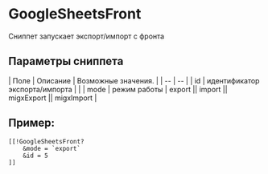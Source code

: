 # GoogleSheetsFront

Сниппет запускает экспорт/импорт с фронта

## Параметры сниппета

| Поле | Описание | Возможные значения. |
| -- | -- |
| id | идентификатор экспорта/импорта | |
| mode | режим работы | export \|\| import \|\| migxExport \|\| migxImport |

## Пример:

	[[!GoogleSheetsFront? 
		&mode = `export`
		&id = 5
	]]